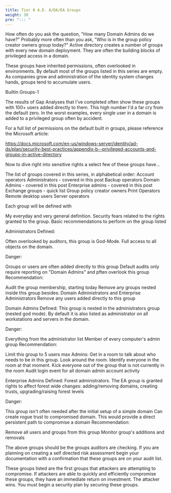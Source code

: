 ```yaml
---
title: Tier 0 A.D. A/DA/EA Groups
weight: 30
pre: "::: "
---
```


How often do you ask the question, "How many Domain Admins do we have?" Probably more often than you ask, "Who is in the group policy creator owners group today?" Active directory creates a number of groups with every new domain deployment. They are often the building blocks of privileged access in a domain.

These groups have inherited permissions, often overlooked in environments. By default most of the groups listed in this series are empty. As companies grow and administration of the identity system changes hands, groups tend to accumulate users.

Builtin Groups-1

The results of Gap Analyses that I've completed often show these groups with 100+ users added directly to them. This high number I'd a far cry from the default zero. In the worst examples, every single user in a domain is added to a privileged group often by accident.

 
 

For a full list of permissions on the default built in groups, please reference the Microsoft article:

https://docs.microsoft.com/en-us/windows-server/identity/ad-ds/plan/security-best-practices/appendix-b--privileged-accounts-and-groups-in-active-directory

Now to dive right into sensitive rights a select few of these groups have...

The list of groups covered in this series, in alphabetical order:
Account operators
Administrators - covered in this post
Backup operators
Domain Admins - covered in this post
Enterprise admins - covered in this post
Exchange groups - quick list
Group policy creator owners
Print Operators
Remote desktop users
Server operators

Each group will be defined with

My everyday and very general definition.
Security fears related to the rights granted to the group.
Basic recommendations to perform on the group listed
 
Administrators
Defined:

Often overlooked by auditors, this group is God-Mode. Full access to all objects on the domain.

Danger:

Groups or users are often added directly to this group
Default audits only require reporting on "Domain Admins" and pften overlook this group
Recommendation:

Audit the group membership, starting today
Remove any groups nested inside this group besides: Domain Administrators and Enterprise Administrators
Remove any users added directly to this group
 

Domain Admins
Defined: This group is nested in the administrators group (nested god mode). By default it is also listed as administrator on all workstations and servers in the domain.

Danger:

Everything from the administrator list
Member of every computer's admin group
Recommendation:

Limit this group to 5 users max
Admins: Get in a room to talk about who needs to be in this group. Look around the room. Identify everyone in the room at that moment. Kick everyone out of the group that is not currently in the room
Audit login event for all domain admin account activity
 

Enterprise Admins
Defined: Forest administrators. The EA group is granted rights to affect forest wide changes: adding/removing domains, creating trusts, upgrading/raising forest levels

Danger:

This group isn't often needed after the initial setup of a simple domain
Can create rogue trust to compromised domain. This would provide a direct persistent path to compromise a domain
Recommendation:

Remove all users and groups from this group
Monitor group's additions and removals
 

The above groups should be the groups auditors are checking. If you are planning on creating a self directed risk assessment begin your documentation with a confirmation that these groups are on your audit list.

These groups listed are the first groups that attackers are attempting to compromise. If attackers are able to quickly and efficiently compromise these groups, they have an immediate return on investment. The attacker wins. You must begin a security plan by securing these groups.

